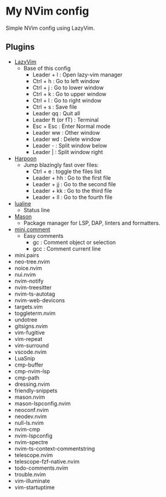 # My NVim config

Simple NVim config using LazyVim.

## Plugins

- [LazyVim](https://github.com/LazyVim/LazyVim)
  - Base of this config
    - Leader + l : Open lazy-vim manager
    - Ctrl + h : Go to left window
    - Ctrl + j : Go to lower window
    - Ctrl + k : Go to upper window
    - Ctrl + l : Go to right window
    - Ctrl + s : Save file
    - Leader qq : Quit all
    - Leader ft (or fT) : Terminal
    - Esc + Esc : Enter Normal mode
    - Leader ww : Other window
    - Leader wd : Delete window
    - Leader - : Split window below
    - Leader | : Split window right
- [Harpoon](https://github.com/theprimeagen/harpoon)
  - Jump blazingly fast over files:
    - Ctrl + e : toggle the files list
    - Leader + hh : Go to the first file
    - Leader + jj : Go to the second file
    - Leader + kk : Go to the third file
    - Leader + ll : Go to the fourth file
- [lualine](https://github.com/nvim-lualine/lualine.nvim)
  - Status line
- [Mason](https://github.com/williamboman/mason.nvim)
  - Package manager for LSP, DAP, linters and formatters.
- [mini.comment](https://github.com/echasnovski/mini.comment)
  - Easy comments
    - gc : Comment object or selection
    - gcc : Comment current line
- mini.pairs
- neo-tree.nvim
- noice.nvim
- nui.nvim
- nvim-notify
- nvim-treesitter
- nvim-ts-autotag
- nvim-web-devicons
- targets.vim
- toggleterm.nvim
- undotree
- gitsigns.nvim
- vim-fugitive
- vim-repeat
- vim-surround
- vscode.nvim
- LuaSnip
- cmp-buffer
- cmp-nvim-lsp
- cmp-path
- dressing.nvim
- friendly-snippets
- mason.nvim
- mason-lspconfig.nvim
- neoconf.nvim
- neodev.nvim
- null-ls.nvim
- nvim-cmp
- nvim-lspconfig
- nvim-spectre
- nvim-ts-context-commentstring
- telescope.nvim
- telescope-fzf-native.nvim
- todo-comments.nvim
- trouble.nvim
- vim-illuminate
- vim-startuptime

